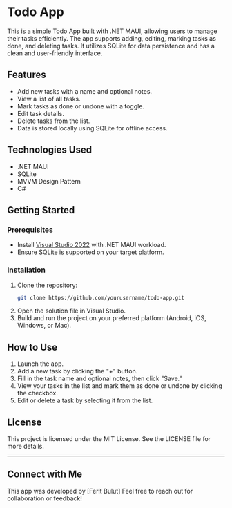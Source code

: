 # Todo App

This is a simple Todo App built with .NET MAUI, allowing users to manage their tasks efficiently. The app supports adding, editing, marking tasks as done, and deleting tasks. It utilizes SQLite for data persistence and has a clean and user-friendly interface.

## Features
- Add new tasks with a name and optional notes.
- View a list of all tasks.
- Mark tasks as done or undone with a toggle.
- Edit task details.
- Delete tasks from the list.
- Data is stored locally using SQLite for offline access.

## Technologies Used
- .NET MAUI
- SQLite
- MVVM Design Pattern
- C#

## Getting Started

### Prerequisites
- Install [Visual Studio 2022](https://visualstudio.microsoft.com/) with .NET MAUI workload.
- Ensure SQLite is supported on your target platform.

### Installation
1. Clone the repository:
   ```bash
   git clone https://github.com/yourusername/todo-app.git
   ```
2. Open the solution file in Visual Studio.
3. Build and run the project on your preferred platform (Android, iOS, Windows, or Mac).

## How to Use
1. Launch the app.
2. Add a new task by clicking the "+" button.
3. Fill in the task name and optional notes, then click "Save."
4. View your tasks in the list and mark them as done or undone by clicking the checkbox.
5. Edit or delete a task by selecting it from the list.

## License
This project is licensed under the MIT License. See the LICENSE file for more details.

---

## Connect with Me
This app was developed by [Ferit Bulut] Feel free to reach out for collaboration or feedback!

